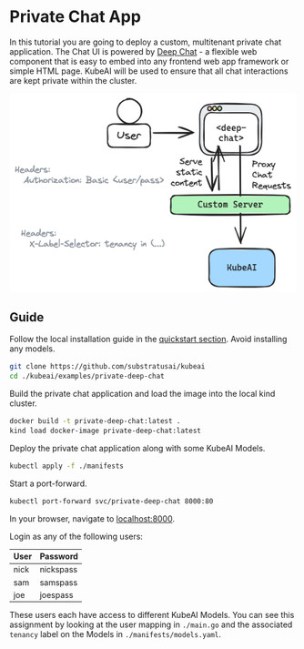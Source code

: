 # Private Chat App

In this tutorial you are going to deploy a custom, multitenant private chat application. The Chat UI is powered by [Deep Chat](https://deepchat.dev/) - a flexible web component that is easy to embed into any frontend web app framework or simple HTML page. KubeAI will be used to ensure that all chat interactions are kept private within the cluster.

![Private Chat UI](../diagrams/private-chat-ui.excalidraw.png)

## Guide

Follow the local installation guide in the [quickstart section](/). Avoid installing any models.

```bash
git clone https://github.com/substratusai/kubeai
cd ./kubeai/examples/private-deep-chat
```

Build the private chat application and load the image into the local kind cluster.

```bash
docker build -t private-deep-chat:latest .
kind load docker-image private-deep-chat:latest
```

Deploy the private chat application along with some KubeAI Models.

```bash
kubectl apply -f ./manifests
```

Start a port-forward.

```bash
kubectl port-forward svc/private-deep-chat 8000:80
```

In your browser, navigate to <a href="http://localhost:8000/" target="_blank">localhost:8000</a>.

Login as any of the following users:

|User|Password |
|----|---------|
|nick|nickspass|
|sam |samspass |
|joe |joespass |

These users each have access to different KubeAI Models. You can see this assignment by looking at the user mapping in `./main.go` and the associated `tenancy` label on the Models in `./manifests/models.yaml`.